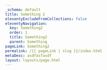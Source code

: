 ```yaml
---
_schema: default
title: Something 2
eleventyExcludeFromCollections: false
eleventyNavigation:
  key: Something2
  order: 1
  title: Something2
  parent: Something
pageLink: Something2
permalink: /{{ pageLink | slug }}/index.html
metaDesc: asdfasfasdf
layout: layouts/page.html
---
```

